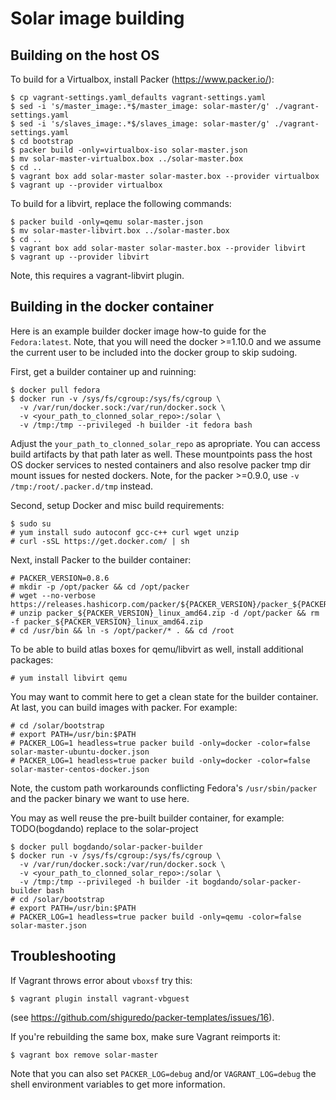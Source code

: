 # Solar image building

Building on the host OS
-----------------------

To build for a Virtualbox, install Packer (https://www.packer.io/):
```
$ cp vagrant-settings.yaml_defaults vagrant-settings.yaml
$ sed -i 's/master_image:.*$/master_image: solar-master/g' ./vagrant-settings.yaml
$ sed -i 's/slaves_image:.*$/slaves_image: solar-master/g' ./vagrant-settings.yaml
$ cd bootstrap
$ packer build -only=virtualbox-iso solar-master.json
$ mv solar-master-virtualbox.box ../solar-master.box
$ cd ..
$ vagrant box add solar-master solar-master.box --provider virtualbox
$ vagrant up --provider virtualbox
```

To build for a libvirt, replace the following commands:
```
$ packer build -only=qemu solar-master.json
$ mv solar-master-libvirt.box ../solar-master.box
$ cd ..
$ vagrant box add solar-master solar-master.box --provider libvirt
$ vagrant up --provider libvirt

```
Note, this requires a vagrant-libvirt plugin.

Building in the docker container
--------------------------------

Here is an example builder docker image how-to guide for the `Fedora:latest`.
Note, that you will need the docker >=1.10.0 and we assume the current
user to be included into the docker group to skip sudoing.

First, get a builder container up and ruinning:
```
$ docker pull fedora
$ docker run -v /sys/fs/cgroup:/sys/fs/cgroup \
  -v /var/run/docker.sock:/var/run/docker.sock \
  -v <your_path_to_clonned_solar_repo>:/solar \
  -v /tmp:/tmp --privileged -h builder -it fedora bash
```
Adjust the ``your_path_to_clonned_solar_repo`` as apropriate.
You can access build artifacts by that path later as well.
These mountpoints pass the host OS docker services to nested containers
and also resolve packer tmp dir mount issues for nested dockers.
Note, for the packer >=0.9.0, use ``-v /tmp:/root/.packer.d/tmp`` instead.

Second, setup Docker and misc build requirements:
```
$ sudo su
# yum install sudo autoconf gcc-c++ curl wget unzip
# curl -sSL https://get.docker.com/ | sh
```

Next, install Packer to the builder container:
```
# PACKER_VERSION=0.8.6
# mkdir -p /opt/packer && cd /opt/packer
# wget --no-verbose https://releases.hashicorp.com/packer/${PACKER_VERSION}/packer_${PACKER_VERSION}_linux_amd64.zip
# unzip packer_${PACKER_VERSION}_linux_amd64.zip -d /opt/packer && rm -f packer_${PACKER_VERSION}_linux_amd64.zip
# cd /usr/bin && ln -s /opt/packer/* . && cd /root
```

To be able to build atlas boxes for qemu/libvirt as well, install additional packages:
```
# yum install libvirt qemu
```

You may want to commit here to get a clean state for the builder container.
At last, you can build images with packer. For example:
```
# cd /solar/bootstrap
# export PATH=/usr/bin:$PATH
# PACKER_LOG=1 headless=true packer build -only=docker -color=false solar-master-ubuntu-docker.json
# PACKER_LOG=1 headless=true packer build -only=docker -color=false solar-master-centos-docker.json
```
Note, the custom path workarounds conflicting Fedora's ``/usr/sbin/packer``
and the packer binary we want to use here.

You may as well reuse the pre-built builder container, for example:
TODO(bogdando) replace to the solar-project
```
$ docker pull bogdando/solar-packer-builder
$ docker run -v /sys/fs/cgroup:/sys/fs/cgroup \
  -v /var/run/docker.sock:/var/run/docker.sock \
  -v <your_path_to_clonned_solar_repo>:/solar \
  -v /tmp:/tmp --privileged -h builder -it bogdando/solar-packer-builder bash
# cd /solar/bootstrap
# export PATH=/usr/bin:$PATH
# PACKER_LOG=1 headless=true packer build -only=qemu -color=false solar-master.json
```

Troubleshooting
---------------

If Vagrant throws error about `vboxsf` try this:
```
$ vagrant plugin install vagrant-vbguest
```
(see https://github.com/shiguredo/packer-templates/issues/16).

If you're rebuilding the same box, make sure Vagrant reimports it:
```
$ vagrant box remove solar-master
```

Note that you can also set `PACKER_LOG=debug` and/or `VAGRANT_LOG=debug`
the shell environment variables to get more information.

